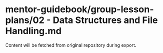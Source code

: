# mentor-guidebook/group-lesson-plans/02 - Data Structures and File Handling.md

Content will be fetched from original repository during export.